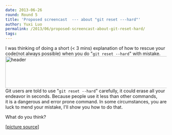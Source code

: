 ```yaml
---
date: 2013-06-26
round: Round 5
title: 'Proposed screencast  --- about "git reset ---hard"'
author: Yuxi Luo
permalink: /2013/06/proposed-screencast-about-git-reset-hard/
tags:
---
```

I was thinking of doing a short (< 3 mins) explanation of how to rescue your code(not always possible) when you do "`git reset --hard`" with mistake.  
[<img src="http://files.software-carpentry.org/training-course/2013/06/header.jpg" alt="header" width="600" height="100" class="alignnone size-full wp-image-3435" />][1]  
Git users are told to use "`git reset --hard`" carefully, it could erase all your endeavor in seconds. Because people use it less than other commands,  
it is a dangerous and error prone command. In some circumstances, you are luck to mend your mistake, I'll show you how to do that.

What do you think?

[<a href="http://blog.spoongraphics.co.uk/tutorials/fun-vector-monster-character-illustrator-tutorial" title="picture source" target="_blank">picture source</a>]

 [1]: http://files.software-carpentry.org/training-course/2013/06/header.jpg
